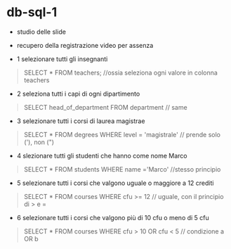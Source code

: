 # db-sql-1

- studio delle slide
- recupero della registrazione video per assenza

- 1 selezionare tutti gli insegnanti
> SELECT * FROM teachers; //ossia seleziona ogni valore in colonna teachers

- 2 seleziona tutti i capi di ogni dipartimento
> SELECT head_of_department FROM department // same

- 3 selezionare tutti i corsi di laurea magistrae
> SELECT * FROM degrees WHERE level = 'magistrale'  // prende solo ('), non (")

- 4 slezionare tutti gli studenti che hanno come nome Marco
> SELECT * FROM students WHERE name ='Marco' //stesso principio

- 5 selezionare tutti i corsi che valgono uguale o maggiore a 12 crediti
> SELECT * FROM courses WHERE cfu >= 12 // uguale, con il principio di > e =

- 6 selezionare tutti i corsi che valgono più di 10 cfu o meno di 5 cfu
> SELECT * FROM courses WHERE cfu > 10 OR cfu < 5 // condizione a OR b
